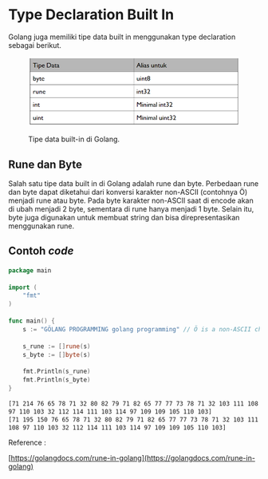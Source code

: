 # Type Declaration Built In

Golang juga memiliki tipe data built in menggunakan type declaration sebagai berikut.

<figure><img src="../.gitbook/assets/alias.png" alt=""><figcaption><p>Tipe data built-in di Golang.</p></figcaption></figure>

## Rune dan Byte

Salah satu tipe data built in di Golang adalah rune dan byte. Perbedaan rune dan byte dapat diketahui dari konversi karakter non-ASCII (contohnya Ö) menjadi rune atau byte. Pada byte karakter non-ASCII saat di encode akan di ubah menjadi 2 byte, sementara di rune hanya menjadi 1 byte. Selain itu, byte juga digunakan untuk membuat string dan bisa direpresentasikan menggunakan rune.

## Contoh _code_

```go
package main
 
import (
    "fmt"
)
 
func main() {
    s := "GÖLANG PROGRAMMING golang programming" // Ö is a non-ASCII character 
 
    s_rune := []rune(s)
    s_byte := []byte(s)
     
    fmt.Println(s_rune)
    fmt.Println(s_byte)
}
```

```
[71 214 76 65 78 71 32 80 82 79 71 82 65 77 77 73 78 71 32 103 111 108 97 110 103 32 112 114 111 103 114 97 109 109 105 110 103]
[71 195 150 76 65 78 71 32 80 82 79 71 82 65 77 77 73 78 71 32 103 111 108 97 110 103 32 112 114 111 103 114 97 109 109 105 110 103]
```

Reference :

[https://golangdocs.com/rune-in-golang](https://golangdocs.com/rune-in-golang)
